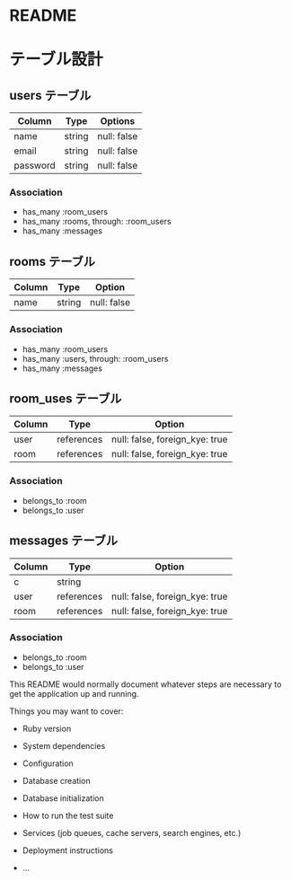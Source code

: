 # README

# テーブル設計

## users テーブル

| Column   | Type   | Options     |
| -------- | ------ | ----------- |  
| name     | string | null: false |
| email    | string | null: false |
| password | string | null: false |

### Association

- has_many :room_users
- has_many :rooms, through: :room_users
- has_many :messages


## rooms テーブル

| Column | Type   | Option      |
| ------ | ------ | ----------- |
| name   | string | null: false |

### Association

- has_many :room_users
- has_many :users, through: :room_users
- has_many :messages


## room_uses テーブル

| Column | Type       | Option                         |
| ------ | ---------- | ------------------------------ |
| user   | references | null: false, foreign_kye: true |
| room   | references | null: false, foreign_kye: true |

### Association

- belongs_to :room
- belongs_to :user


## messages テーブル

| Column  | Type       | Option
| ------- | ---------- | ------------------------------ |
| c | string     |                                |
| user    | references | null: false, foreign_kye: true |
| room    | references | null: false, foreign_kye: true |

### Association

- belongs_to :room
- belongs_to :user


This README would normally document whatever steps are necessary to get the
application up and running.

Things you may want to cover:

* Ruby version

* System dependencies

* Configuration

* Database creation

* Database initialization

* How to run the test suite

* Services (job queues, cache servers, search engines, etc.)

* Deployment instructions

* ...
